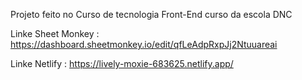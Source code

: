 Projeto feito no Curso de tecnologia Front-End  curso da escola DNC 

Linke Sheet Monkey : https://dashboard.sheetmonkey.io/edit/qfLeAdpRxpJj2Ntuuareai

Linke Netlify : https://lively-moxie-683625.netlify.app/ 




